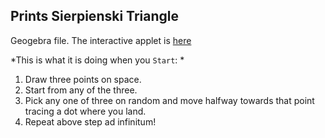 ## Prints Sierpienski Triangle 
Geogebra file. The interactive applet is [here](https://ggbm.at/DcGPxueX) 

*This is what it is doing when you `Start`: *
1. Draw three points on space.
1. Start from any of the three.
1. Pick any one of three on random and move halfway towards that point tracing a dot where you land.
1. Repeat above step ad infinitum!
